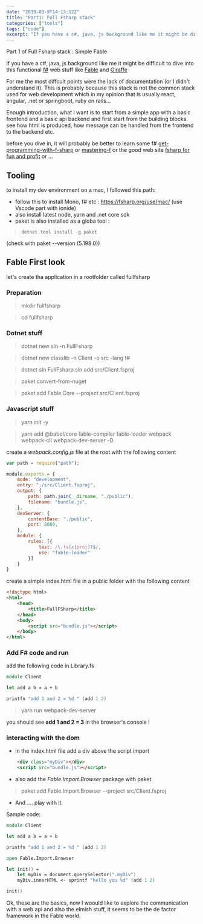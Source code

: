 ```yaml
---
date: "2019-03-9T14:13:12Z"
title: "Part1: Full Fsharp stack"
categories: ["tools"]
tags: ["code"]
excerpt: "If you have a c#, java, js background like me it might be difficult to dive into this functional f# web stuff like fable and giraffe..."
---
```


Part 1 of Full Fsharp stack : Simple Fable

If you have a c#, java, js background like me it might be difficult to dive into this functional [f#](https://fsharp.org/) web stuff like [Fable](https://fable.io/) and [Giraffe](https://github.com/giraffe-fsharp/Giraffe)

For me the most diffcult points were the lack of documentation (or I didn't understand it). This is probably because this stack is not the common stack used for web development which in my opinion that is usually react, angular, .net or springboot, ruby on rails... 

Enough introduction, what I want is to start from a simple app with a basic frontend and a basic api backend and first start from the building blocks. see how html is produced, how message can be handled from the frontend to the backend etc.

before you dive in, it will probably be better to learn some f# [get-programming-with-f-sharp](https://www.manning.com/books/get-programming-with-f-sharp) or [mastering-f](https://www.packtpub.com/application-development/mastering-f) or the good web site [fsharp for fun and profit](https://fsharpforfunandprofit.com/) or ...


## Tooling

to install my dev environment on a mac, I followed this path:
- follow this to install Mono, f# etc : https://fsharp.org/use/mac/ (use Vscode part with ionide)
- also install latest node, yarn and .net core sdk
- paket is also installed as a globa tool : 

> `dotnet tool install -g paket` 

(check with paket --version  (5.198.0))

## Fable First look

let's create tha application in a rootfolder called fullfsharp

### Preparation

> mkdir fullfsharp

> cd fullfsharp

### Dotnet stuff

> dotnet new sln -n FullFsharp

> dotnet new classlib -n Client -o src -lang f#

> dotnet sln FullFsharp.sln add src/Client.fsproj

> paket convert-from-nuget

> paket add Fable.Core --project src/Client.fsproj

### Javascript stuff

> yarn init -y

> yarn add @babel/core fable-compiler fable-loader webpack webpack-cli webpack-dev-server -D

create a *webpack.config.js* file at the root with the following content

```js
var path = require("path");

module.exports = {
    mode: "development",
    entry: "./src/Client.fsproj",
    output: {
        path: path.join(__dirname, "./public"),
        filename: "bundle.js",
    },
    devServer: {
        contentBase: "./public",
        port: 8080,
    },
    module: {
        rules: [{
            test: /\.fs(x|proj)?$/,
            use: "fable-loader"
        }]
    }
}
```

create a simple index.html file in a public folder with the following content

```html
<!doctype html>
<html>
    <head>
        <title>FullFSharp</title>
    </head>
    <body>
        <script src="bundle.js"></script>
    </body>
</html>
```
### Add F# code and run

add the following code in Library.fs

```fs
module Client

let add a b = a + b

printfn "add 1 and 2 = %d " (add 1 2)
```

> yarn run webpack-dev-server

you should see **add 1 and 2 = 3** in the browser's console !


### interacting with the dom

- in the index.html file add a div above the script import

```html
    <div class="myDiv"></div>
    <script src="bundle.js"></script>
```

- also add the *Fable.Import.Browser* package with paket

> paket add Fable.Import.Browser --project src/Client.fsproj

- And .... play with it. 

Sample code:

```fs
module Client

let add a b = a + b

printfn "add 1 and 2 = %d " (add 1 2)

open Fable.Import.Browser

let init() =
    let myDiv = document.querySelector(".myDiv")
    myDiv.innerHTML <- sprintf "hello you %d" (add 1 2)

init()
```

Ok, these are the basics, now I woould like to explore the communication with a web api and also the elmish stuff, it seems to be the de factor framework in the Fable world.





